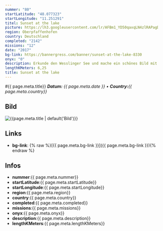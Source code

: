 ```yaml
---
nummer: "80"
startLatitude: "48.077323"
startLongitude: "11.251291"
titel: Sunset at the lake
picture: https://lh3.googleusercontent.com/lr/AFBm1_YD50qaxqLN4zlRAPagDutmEL__rua9zSPC7otQqAVIP4gFJmRr8Ue5qm8yVKLtm7OkkghflWSmRuXhCxeEnxFLFTWdKQdJF3zDzfSyvy0xmzvrZwTVdvnCvJZovECAuf6wY17G2ukghrUPxXokOM_HE_uS4etJz8_SQ0De8yJtKg-GcVE27v8ozrvAxeQWUzgvx1deZm8UEjVz-rewP1OiFKnpkakvNA-Jnq6YvXXCUTw4Y8QPrCNImoiYxevUaKUQMrK73E0Ig-qz7oNLhCMAa1ZvIFtKPIZ_mUWIZpSi_0W3-eREl3Z3t01pgzp5ceMOUEKiPioG7PHK51CxKrA2xrSPTo_xUkHQ4QKeVImtlKUJ_OjldabSfg-BLm9XzdPFjYE41-r3T31MhzAFXDs1NjjL1Cal_SfZ244Sk4HTxEXkrg11NZMm16vYsXVWgkTHORKxRtGk9Z6NGGi-92KKwwIf-ecydyFZDfgrNpDoz4OB23Mj_9wIFBQo04iNGAGV7Br675eQB0Lqyom8slwfG0nADe7hQDVvINHttQyjgUDaSHH06IMnpFP8drnxf1fMaLTHuv_Fzxtudqb1kaws1MLBCxlZ27vXCc12IGV7g23jckh3eChPCuhymnvfgrU6sRJRkQPxsdesG4x7f5vJw86AB_Qoudq0GOug6i5kjkEjOAhEsSchdo115z9q8WNGGJLTiO0-fOtyghT_PG9XRUFSquoASFTHuatjN4UqDcDHTUJ89RNG0D7xrrwNRxXeHPqxCUeK6h3_57y0hJ3Nyq_DaaBke5qDs-VgFh5ngqa7HCSRZAOBFFMN8ZUCmop4R9p338CxUYmTPYtuyTw6akdcUQd_22eM
region: Oberpfaffenhofen
country: Deutschland
completed: "2142"
missions: "12"
date: "2017"
bg-link: https://bannergress.com/banner/sunset-at-the-lake-8330
onyx: "0"
description: Erkunde den Wesslinger See und mache ein schönes Bild mit Sonnenuntergang am See. Die Missionsreihe besteht aus zwei Runden um den Wesslinger See: Hack&Capture und Link&Field. Endportal = Startportal.
lengthKMeters: 6,25
title: Sunset at the lake
---
```


#{{ page.meta.title}}
_**Datum:** {{ page.meta.date }} • **Country:**{{ page.meta.country}}_

## Bild
![{{page.meta.title | default('Bild')}}]({{page.meta.picture}})

## Links
- **bg-link**: {% raw %}[{{ page.meta.bg-link }}]({{ page.meta.bg-link }}){% endraw %}

## Infos
- **nummer**:{{ page.meta.nummer}}
- **startLatitude**:{{ page.meta.startLatitude}}
- **startLongitude**:{{ page.meta.startLongitude}}
- **region**:{{ page.meta.region}}
- **country**:{{ page.meta.country}}
- **completed**:{{ page.meta.completed}}
- **missions**:{{ page.meta.missions}}
- **onyx**:{{ page.meta.onyx}}
- **description**:{{ page.meta.description}}
- **lengthKMeters**:{{ page.meta.lengthKMeters}}

